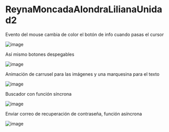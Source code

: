 # ReynaMoncadaAlondraLilianaUnidad2
Evento del mouse cambia de color el botón de info cuando pasas el cursor

![image](https://github.com/alondraReyna11/ReynaMoncadaAlondraLilianaUnidad2/assets/126217488/d0f52e2d-bc57-4ddc-9e90-b9a543743e94)










Así mismo botones despegables



![image](https://github.com/alondraReyna11/ReynaMoncadaAlondraLilianaUnidad2/assets/126124032/a1e87c79-9adb-4bf4-9faf-23f4d79b71d3)








Animación de carrusel para las imágenes y una marquesina para el texto


![image](https://github.com/alondraReyna11/ReynaMoncadaAlondraLilianaUnidad2/assets/126124032/8be77007-7e1f-47dc-bdf6-8cf5b1e38e04)








Buscador con función síncrona

![image](https://github.com/alondraReyna11/ReynaMoncadaAlondraLilianaUnidad2/assets/126124032/9794b193-1f4e-461a-b483-48f6c981beb2)












Enviar correo de recuperación de contraseña, función asíncrona  
 
![image](https://github.com/alondraReyna11/ReynaMoncadaAlondraLilianaUnidad2/assets/126124032/0d71f10a-8ce1-43e7-b744-efc753626d5f)



